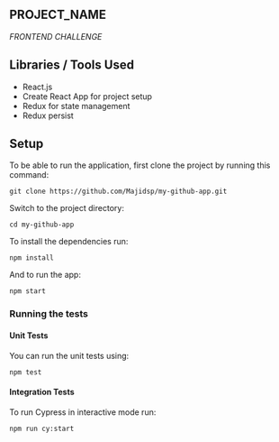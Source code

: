 ## PROJECT_NAME

_FRONTEND CHALLENGE_

## Libraries / Tools Used

-   React.js
-   Create React App for project setup
-   Redux for state management
-   Redux persist

## Setup

To be able to run the application, first clone the project by running this command:

`git clone https://github.com/Majidsp/my-github-app.git`

Switch to the project directory:

`cd my-github-app`

To install the dependencies run:

`npm install`

And to run the app:

`npm start`

### Running the tests

#### Unit Tests

You can run the unit tests using:

`npm test`

#### Integration Tests

To run Cypress in interactive mode run:

`npm run cy:start`
